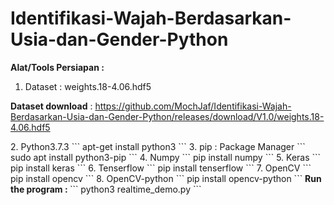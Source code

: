 # Identifikasi-Wajah-Berdasarkan-Usia-dan-Gender-Python

<b>Alat/Tools Persiapan :</b>

1. Dataset : weights.18-4.06.hdf5

<b>Dataset download</b> : https://github.com/MochJaf/Identifikasi-Wajah-Berdasarkan-Usia-dan-Gender-Python/releases/download/V1.0/weights.18-4.06.hdf5

<!--letakkan file dataset ke dalam folder pretrained_models--!>

2. Python3.7.3
```
apt-get install python3
```
3. pip : Package Manager
```
sudo apt install python3-pip
```
4. Numpy
```
pip install numpy
```
5. Keras
```
pip install keras
```
6. Tenserflow
```
pip install tenserflow
```
7. OpenCV
```
pip install opencv
```
8. OpenCV-python
```
pip install opencv-python
```
<b> Run the program : </b>
```
python3 realtime_demo.py
```
